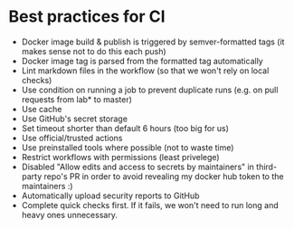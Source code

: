 # Best practices for CI

* Docker image build & publish is triggered by semver-formatted tags (it makes sense not to do this each push)
* Docker image tag is parsed from the formatted tag automatically
* Lint markdown files in the workflow (so that we won't rely on local checks)
* Use condition on running a job to prevent duplicate runs (e.g. on pull requests from lab* to master)
* Use cache
* Use GitHub's secret storage
* Set timeout shorter than default 6 hours (too big for us)
* Use official/trusted actions
* Use preinstalled tools where possible (not to waste time)
* Restrict workflows with permissions (least privelege)
* Disabled "Allow edits and access to secrets by maintainers" in third-party repo's PR in order to avoid revealing my docker hub token to the maintainers :)
* Automatically upload security reports to GitHub
* Complete quick checks first. If it fails, we won't need to run long and heavy ones unnecessary.
